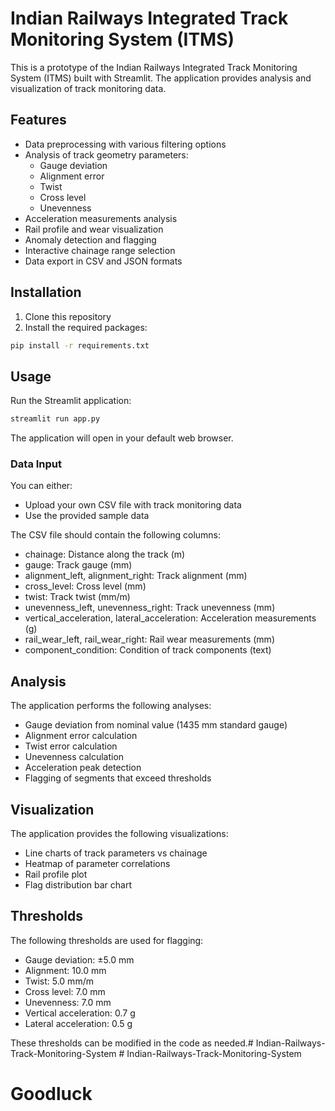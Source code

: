 # Indian Railways Integrated Track Monitoring System (ITMS)

This is a prototype of the Indian Railways Integrated Track Monitoring System (ITMS) built with Streamlit. The application provides analysis and visualization of track monitoring data.

## Features

- Data preprocessing with various filtering options
- Analysis of track geometry parameters:
  - Gauge deviation
  - Alignment error
  - Twist
  - Cross level
  - Unevenness
- Acceleration measurements analysis
- Rail profile and wear visualization
- Anomaly detection and flagging
- Interactive chainage range selection
- Data export in CSV and JSON formats

## Installation

1. Clone this repository
2. Install the required packages:

```bash
pip install -r requirements.txt
```

## Usage

Run the Streamlit application:

```bash
streamlit run app.py
```

The application will open in your default web browser.

### Data Input

You can either:
- Upload your own CSV file with track monitoring data
- Use the provided sample data

The CSV file should contain the following columns:
- chainage: Distance along the track (m)
- gauge: Track gauge (mm)
- alignment_left, alignment_right: Track alignment (mm)
- cross_level: Cross level (mm)
- twist: Track twist (mm/m)
- unevenness_left, unevenness_right: Track unevenness (mm)
- vertical_acceleration, lateral_acceleration: Acceleration measurements (g)
- rail_wear_left, rail_wear_right: Rail wear measurements (mm)
- component_condition: Condition of track components (text)

## Analysis

The application performs the following analyses:
- Gauge deviation from nominal value (1435 mm standard gauge)
- Alignment error calculation
- Twist error calculation
- Unevenness calculation
- Acceleration peak detection
- Flagging of segments that exceed thresholds

## Visualization

The application provides the following visualizations:
- Line charts of track parameters vs chainage
- Heatmap of parameter correlations
- Rail profile plot
- Flag distribution bar chart

## Thresholds

The following thresholds are used for flagging:
- Gauge deviation: ±5.0 mm
- Alignment: 10.0 mm
- Twist: 5.0 mm/m
- Cross level: 7.0 mm
- Unevenness: 7.0 mm
- Vertical acceleration: 0.7 g
- Lateral acceleration: 0.5 g

These thresholds can be modified in the code as needed.#   I n d i a n - R a i l w a y s - T r a c k - M o n i t o r i n g - S y s t e m 
 
 #   I n d i a n - R a i l w a y s - T r a c k - M o n i t o r i n g - S y s t e m 
 
 
# Goodluck
